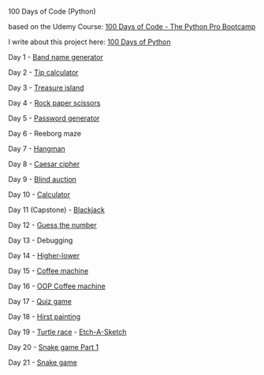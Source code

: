 100 Days of Code (Python) 

based on the Udemy Course: [100 Days of Code - The Python Pro Bootcamp](https://www.udemy.com/course/100-days-of-code/)

I write about this project here:  [100 Days of Python](https://maryletteroa.github.io/project/2021/06/02/hundred-days-of-python.html)

Day 1 - [Band name generator](https://replit.com/@maryletteroa/band-name-generator)

Day 2 - [Tip calculator](https://replit.com/@maryletteroa/tip-calculator)

Day 3 - [Treasure island](https://replit.com/@maryletteroa/treasure-island)

Day 4 - [Rock paper scissors](https://replit.com/@maryletteroa/rock-paper-scissors)

Day 5 - [Password generator](https://replit.com/@maryletteroa/password-generator)

Day 6 - Reeborg maze

Day 7 - [Hangman](https://replit.com/@maryletteroa/hangman)

Day 8 - [Caesar cipher](https://replit.com/@maryletteroa/caesar-cipher)

Day 9 - [Blind auction](https://replit.com/@maryletteroa/blind-auction)

Day 10 - [Calculator](https://replit.com/@maryletteroa/calculator)

Day 11 (Capstone) - [Blackjack](https://replit.com/@maryletteroa/blackjack)

Day 12 - [Guess the number](https://replit.com/@maryletteroa/guess-the-number)

Day 13 - Debugging

Day 14 - [Higher-lower](https://replit.com/@maryletteroa/higher-lower)

Day 15 - [Coffee machine](https://replit.com/@maryletteroa/coffee-machine)

Day 16 - [OOP Coffee machine](https://replit.com/@maryletteroa/oop-coffee-machine)

Day 17 - [Quiz game](https://replit.com/@maryletteroa/quiz-game)

Day 18 - [Hirst painting](https://replit.com/@maryletteroa/hirst-painting)

Day 19 - [Turtle race](https://replit.com/@maryletteroa/turtle-race)
    - [Etch-A-Sketch](https://replit.com/@maryletteroa/etch-a-sketch)

Day 20 - [Snake game Part 1](https://replit.com/@maryletteroa/snake-game-part-1)

Day 21 - [Snake game](https://replit.com/@maryletteroa/snake-game)